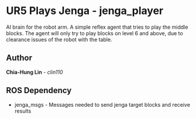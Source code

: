 # UR5 Plays Jenga - jenga_player

AI brain for the robot arm. A simple reflex agent that tries to play the middle blocks. The agent will only try to play blocks on level 6 and above, due to clearance issues of the robot with the table.

## Author
**Chia-Hung Lin** - *clin110*

## ROS Dependency
* jenga_msgs - Messages needed to send jenga target blocks and receive results